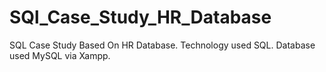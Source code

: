 # SQl_Case_Study_HR_Database
SQL Case Study Based On HR Database. Technology used SQL. Database used MySQL via Xampp.
